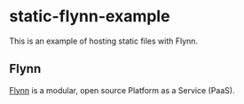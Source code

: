 # static-flynn-example

This is an example of hosting static files with Flynn.

## Flynn

[Flynn](https://flynn.io) is a modular, open source Platform as a Service (PaaS).
